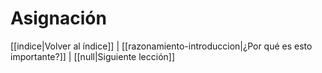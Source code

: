 # Asignación


[[indice|Volver al índice]] | [[razonamiento-introduccion|¿Por qué es esto importante?]] | [[null|Siguiente lección]]